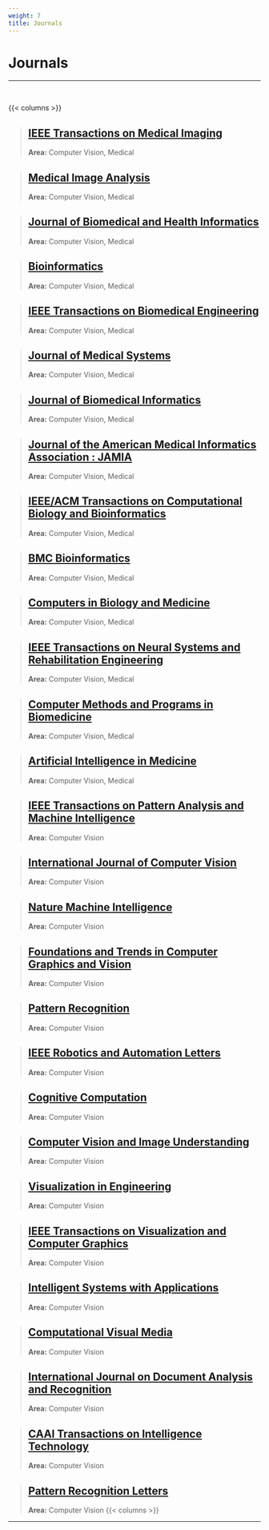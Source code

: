```yaml
---
weight: 7
title: Journals
---
```


# Journals
---
<br>

{{< columns >}}
> ## [IEEE Transactions on Medical Imaging](https://ieee-tmi.org/)
> **Area:** Computer Vision, Medical

> ## [Medical Image Analysis](https://www.journals.elsevier.com/medical-image-analysis)
> **Area:** Computer Vision, Medical

> ## [Journal of Biomedical and Health Informatics](https://ieeexplore.ieee.org/xpl/aboutJournal.jsp?punumber=6221020)
> **Area:** Computer Vision, Medical

> ## [Bioinformatics](http://bioinformatics.oxfordjournals.org/)
> **Area:** Computer Vision, Medical

> ## [IEEE Transactions on Biomedical Engineering](https://ieeexplore.ieee.org/xpl/aboutJournal.jsp?punumber=10)
> **Area:** Computer Vision, Medical

> ## [Journal of Medical Systems](https://www.springer.com/journal/10916)
> **Area:** Computer Vision, Medical

> ## [Journal of Biomedical Informatics](https://www.journals.elsevier.com/journal-of-biomedical-informatics)
> **Area:** Computer Vision, Medical

> ## [Journal of the American Medical Informatics Association : JAMIA](http://jamia.bmj.com/)
> **Area:** Computer Vision, Medical

> ## [IEEE/ACM Transactions on Computational Biology and Bioinformatics](https://ieeexplore.ieee.org/xpl/aboutJournal.jsp?punumber=8857)
> **Area:** Computer Vision, Medical

> ## [BMC Bioinformatics](https://bmcbioinformatics.biomedcentral.com/)
> **Area:** Computer Vision, Medical

> ## [Computers in Biology and Medicine](https://www.journals.elsevier.com/computers-in-biology-and-medicine)
> **Area:** Computer Vision, Medical

> ## [IEEE Transactions on Neural Systems and Rehabilitation Engineering](https://ieeexplore.ieee.org/xpl/aboutJournal.jsp?punumber=7333)
> **Area:** Computer Vision, Medical

> ## [Computer Methods and Programs in Biomedicine](https://www.journals.elsevier.com/computer-methods-and-programs-in-biomedicine)
> **Area:** Computer Vision, Medical

> ## [Artificial Intelligence in Medicine](https://www.sciencedirect.com/journal/artificial-intelligence-in-medicine)
> **Area:** Computer Vision, Medical

> ## [IEEE Transactions on Pattern Analysis and Machine Intelligence](https://ieeexplore.ieee.org/xpl/RecentIssue.jsp?punumber=34)
> **Area:** Computer Vision

> ## [International Journal of Computer Vision](https://www.springer.com/journal/11263)
> **Area:** Computer Vision

> ## [Nature Machine Intelligence](https://www.nature.com/natmachintell/)
> **Area:** Computer Vision

> ## [Foundations and Trends in Computer Graphics and Vision](https://www.nowpublishers.com/CGV)
> **Area:** Computer Vision

> ## [Pattern Recognition](https://www.sciencedirect.com/journal/pattern-recognition)
> **Area:** Computer Vision

> ## [IEEE Robotics and Automation Letters](https://ieeexplore.ieee.org/xpl/RecentIssue.jsp?punumber=7083369)
> **Area:** Computer Vision

> ## [Cognitive Computation](https://www.springer.com/journal/12559)
> **Area:** Computer Vision

> ## [Computer Vision and Image Understanding](https://www.sciencedirect.com/journal/computer-vision-and-image-understanding)
> **Area:** Computer Vision

> ## [Visualization in Engineering](https://viejournal.springeropen.com/)
> **Area:** Computer Vision

> ## [IEEE Transactions on Visualization and Computer Graphics](https://ieeexplore.ieee.org/xpl/RecentIssue.jsp?punumber=2945)
> **Area:** Computer Vision

> ## [Intelligent Systems with Applications](https://www.sciencedirect.com/journal/intelligent-systems-with-applications)
> **Area:** Computer Vision

> ## [Computational Visual Media](https://www.springer.com/journal/41095)
> **Area:** Computer Vision

> ## [International Journal on Document Analysis and Recognition](https://www.springer.com/journal/10032)
> **Area:** Computer Vision

> ## [CAAI Transactions on Intelligence Technology](https://ietresearch.onlinelibrary.wiley.com/journal/24682322)
> **Area:** Computer Vision

> ## [Pattern Recognition Letters](https://www.sciencedirect.com/journal/pattern-recognition-letters)
> **Area:** Computer Vision
{{< columns >}}

---